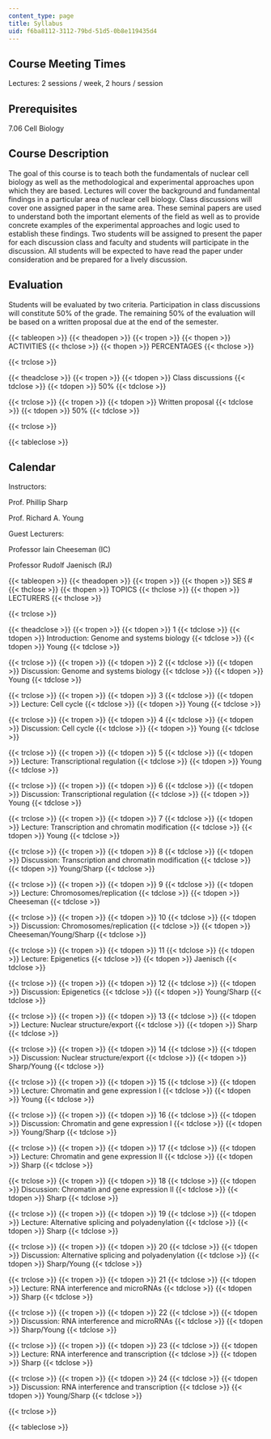 ```yaml
---
content_type: page
title: Syllabus
uid: f6ba8112-3112-79bd-51d5-0b8e119435d4
---
```


Course Meeting Times
--------------------

Lectures: 2 sessions / week, 2 hours / session

Prerequisites
-------------

7.06 Cell Biology

Course Description
------------------

The goal of this course is to teach both the fundamentals of nuclear cell biology as well as the methodological and experimental approaches upon which they are based. Lectures will cover the background and fundamental findings in a particular area of nuclear cell biology. Class discussions will cover one assigned paper in the same area. These seminal papers are used to understand both the important elements of the field as well as to provide concrete examples of the experimental approaches and logic used to establish these findings. Two students will be assigned to present the paper for each discussion class and faculty and students will participate in the discussion. All students will be expected to have read the paper under consideration and be prepared for a lively discussion.

Evaluation
----------

Students will be evaluated by two criteria. Participation in class discussions will constitute 50% of the grade. The remaining 50% of the evaluation will be based on a written proposal due at the end of the semester.

{{< tableopen >}}
{{< theadopen >}}
{{< tropen >}}
{{< thopen >}}
ACTIVITIES
{{< thclose >}}
{{< thopen >}}
PERCENTAGES
{{< thclose >}}

{{< trclose >}}

{{< theadclose >}}
{{< tropen >}}
{{< tdopen >}}
Class discussions
{{< tdclose >}}
{{< tdopen >}}
50%
{{< tdclose >}}

{{< trclose >}}
{{< tropen >}}
{{< tdopen >}}
Written proposal
{{< tdclose >}}
{{< tdopen >}}
50%
{{< tdclose >}}

{{< trclose >}}

{{< tableclose >}}

Calendar
--------

Instructors:

Prof. Phillip Sharp

Prof. Richard A. Young

Guest Lecturers:

Professor Iain Cheeseman (IC)

Professor Rudolf Jaenisch (RJ)

{{< tableopen >}}
{{< theadopen >}}
{{< tropen >}}
{{< thopen >}}
SES #
{{< thclose >}}
{{< thopen >}}
TOPICS
{{< thclose >}}
{{< thopen >}}
LECTURERS
{{< thclose >}}

{{< trclose >}}

{{< theadclose >}}
{{< tropen >}}
{{< tdopen >}}
1
{{< tdclose >}}
{{< tdopen >}}
Introduction: Genome and systems biology
{{< tdclose >}}
{{< tdopen >}}
Young
{{< tdclose >}}

{{< trclose >}}
{{< tropen >}}
{{< tdopen >}}
2
{{< tdclose >}}
{{< tdopen >}}
Discussion: Genome and systems biology
{{< tdclose >}}
{{< tdopen >}}
Young
{{< tdclose >}}

{{< trclose >}}
{{< tropen >}}
{{< tdopen >}}
3
{{< tdclose >}}
{{< tdopen >}}
Lecture: Cell cycle
{{< tdclose >}}
{{< tdopen >}}
Young
{{< tdclose >}}

{{< trclose >}}
{{< tropen >}}
{{< tdopen >}}
4
{{< tdclose >}}
{{< tdopen >}}
Discussion: Cell cycle
{{< tdclose >}}
{{< tdopen >}}
Young
{{< tdclose >}}

{{< trclose >}}
{{< tropen >}}
{{< tdopen >}}
5
{{< tdclose >}}
{{< tdopen >}}
Lecture: Transcriptional regulation
{{< tdclose >}}
{{< tdopen >}}
Young
{{< tdclose >}}

{{< trclose >}}
{{< tropen >}}
{{< tdopen >}}
6
{{< tdclose >}}
{{< tdopen >}}
Discussion: Transcriptional regulation
{{< tdclose >}}
{{< tdopen >}}
Young
{{< tdclose >}}

{{< trclose >}}
{{< tropen >}}
{{< tdopen >}}
7
{{< tdclose >}}
{{< tdopen >}}
Lecture: Transcription and chromatin modification
{{< tdclose >}}
{{< tdopen >}}
Young
{{< tdclose >}}

{{< trclose >}}
{{< tropen >}}
{{< tdopen >}}
8
{{< tdclose >}}
{{< tdopen >}}
Discussion: Transcription and chromatin modification
{{< tdclose >}}
{{< tdopen >}}
Young/Sharp
{{< tdclose >}}

{{< trclose >}}
{{< tropen >}}
{{< tdopen >}}
9
{{< tdclose >}}
{{< tdopen >}}
Lecture: Chromosomes/replication
{{< tdclose >}}
{{< tdopen >}}
Cheeseman
{{< tdclose >}}

{{< trclose >}}
{{< tropen >}}
{{< tdopen >}}
10
{{< tdclose >}}
{{< tdopen >}}
Discussion: Chromosomes/replication
{{< tdclose >}}
{{< tdopen >}}
Cheeseman/Young/Sharp
{{< tdclose >}}

{{< trclose >}}
{{< tropen >}}
{{< tdopen >}}
11
{{< tdclose >}}
{{< tdopen >}}
Lecture: Epigenetics
{{< tdclose >}}
{{< tdopen >}}
Jaenisch
{{< tdclose >}}

{{< trclose >}}
{{< tropen >}}
{{< tdopen >}}
12
{{< tdclose >}}
{{< tdopen >}}
Discussion: Epigenetics
{{< tdclose >}}
{{< tdopen >}}
Young/Sharp
{{< tdclose >}}

{{< trclose >}}
{{< tropen >}}
{{< tdopen >}}
13
{{< tdclose >}}
{{< tdopen >}}
Lecture: Nuclear structure/export
{{< tdclose >}}
{{< tdopen >}}
Sharp
{{< tdclose >}}

{{< trclose >}}
{{< tropen >}}
{{< tdopen >}}
14
{{< tdclose >}}
{{< tdopen >}}
Discussion: Nuclear structure/export
{{< tdclose >}}
{{< tdopen >}}
Sharp/Young
{{< tdclose >}}

{{< trclose >}}
{{< tropen >}}
{{< tdopen >}}
15
{{< tdclose >}}
{{< tdopen >}}
Lecture: Chromatin and gene expression I
{{< tdclose >}}
{{< tdopen >}}
Young
{{< tdclose >}}

{{< trclose >}}
{{< tropen >}}
{{< tdopen >}}
16
{{< tdclose >}}
{{< tdopen >}}
Discussion: Chromatin and gene expression I
{{< tdclose >}}
{{< tdopen >}}
Young/Sharp
{{< tdclose >}}

{{< trclose >}}
{{< tropen >}}
{{< tdopen >}}
17
{{< tdclose >}}
{{< tdopen >}}
Lecture: Chromatin and gene expression II
{{< tdclose >}}
{{< tdopen >}}
Sharp
{{< tdclose >}}

{{< trclose >}}
{{< tropen >}}
{{< tdopen >}}
18
{{< tdclose >}}
{{< tdopen >}}
Discussion: Chromatin and gene expression II
{{< tdclose >}}
{{< tdopen >}}
Sharp
{{< tdclose >}}

{{< trclose >}}
{{< tropen >}}
{{< tdopen >}}
19
{{< tdclose >}}
{{< tdopen >}}
Lecture: Alternative splicing and polyadenylation
{{< tdclose >}}
{{< tdopen >}}
Sharp
{{< tdclose >}}

{{< trclose >}}
{{< tropen >}}
{{< tdopen >}}
20
{{< tdclose >}}
{{< tdopen >}}
Discussion: Alternative splicing and polyadenylation
{{< tdclose >}}
{{< tdopen >}}
Sharp/Young
{{< tdclose >}}

{{< trclose >}}
{{< tropen >}}
{{< tdopen >}}
21
{{< tdclose >}}
{{< tdopen >}}
Lecture: RNA interference and microRNAs
{{< tdclose >}}
{{< tdopen >}}
Sharp
{{< tdclose >}}

{{< trclose >}}
{{< tropen >}}
{{< tdopen >}}
22
{{< tdclose >}}
{{< tdopen >}}
Discussion: RNA interference and microRNAs
{{< tdclose >}}
{{< tdopen >}}
Sharp/Young
{{< tdclose >}}

{{< trclose >}}
{{< tropen >}}
{{< tdopen >}}
23
{{< tdclose >}}
{{< tdopen >}}
Lecture: RNA interference and transcription
{{< tdclose >}}
{{< tdopen >}}
Sharp
{{< tdclose >}}

{{< trclose >}}
{{< tropen >}}
{{< tdopen >}}
24
{{< tdclose >}}
{{< tdopen >}}
Discussion: RNA interference and transcription
{{< tdclose >}}
{{< tdopen >}}
Young/Sharp
{{< tdclose >}}

{{< trclose >}}

{{< tableclose >}}